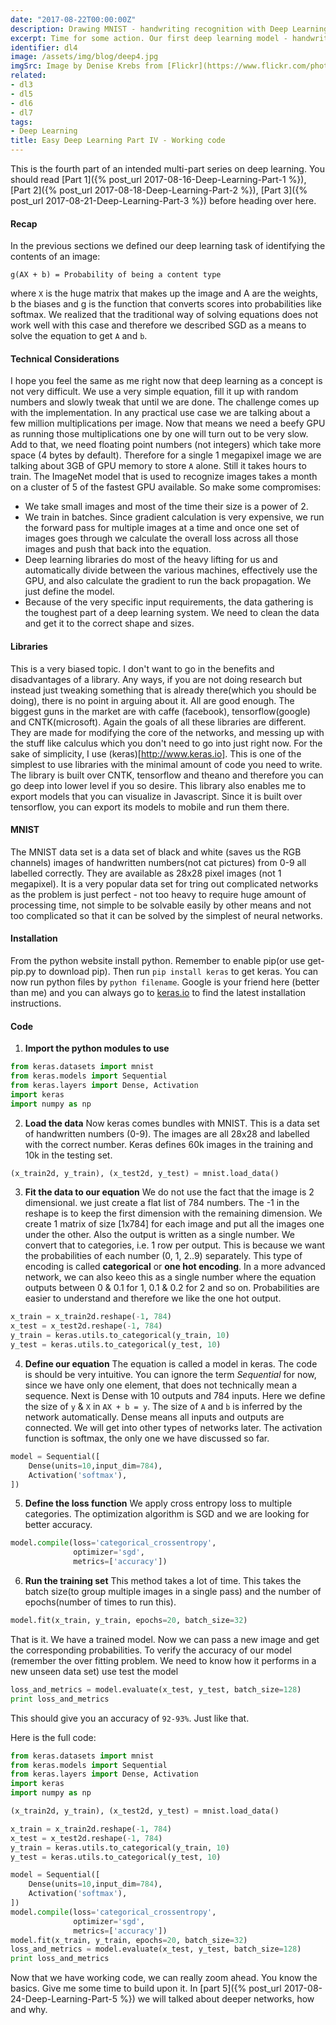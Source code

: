 ```yaml
---
date: "2017-08-22T00:00:00Z"
description: Drawing MNIST - handwriting recognition with Deep Learning
excerpt: Time for some action. Our first deep learning model - handwriting recognition
identifier: dl4
image: /assets/img/blog/deep4.jpg
imgSrc: Image by Denise Krebs from [Flickr](https://www.flickr.com/photos/mrsdkrebs/9728631593)
related:
- dl3
- dl5
- dl6
- dl7
tags:
- Deep Learning
title: Easy Deep Learning Part IV - Working code
---
```


This is the fourth part of an intended multi-part series on deep learning. You should read [Part 1]({% post_url 2017-08-16-Deep-Learning-Part-1 %}), [Part 2]({% post_url 2017-08-18-Deep-Learning-Part-2 %}), [Part 3]({% post_url 2017-08-21-Deep-Learning-Part-3 %}) before heading over here.

#### Recap
In the previous sections we defined our deep learning task of identifying the contents of an image:

```
g(AX + b) = Probability of being a content type
```
where `X` is the huge matrix that makes up the image and A are the weights, b the biases and g is the function that converts scores into probabilities like softmax.
We realized that the traditional way of solving equations does not work well with this case and therefore we described SGD as a means to solve the equation to get `A` and `b`.

#### Technical Considerations
I hope you feel the same as me right now that deep learning as a concept is not very difficult. We use a very simple equation, fill it up with random numbers and slowly tweak that until we are done. The challenge comes up with the implementation. In any practical use case we are talking about a few million multiplications per image. Now that means we need a beefy GPU as running those multiplications one by one will turn out to be very slow. Add to that, we need floating point numbers (not integers) which take more space (4 bytes by default). Therefore for a single 1 megapixel image we are talking about 3GB of GPU memory to store `A` alone. Still it takes hours to train. The ImageNet model that is used to recognize images takes a month on a cluster of 5 of the fastest GPU available.
So make some compromises:
* We take small images and most of the time their size is a power of 2.
* We train in batches. Since gradient calculation is very expensive, we run the forward pass for multiple images at a time and once one set of images goes through we calculate the overall loss across all those images and push that back into the equation.
* Deep learning libraries do most of the heavy lifting for us and automatically divide between the various machines, effectively use the GPU, and also calculate the gradient to run the back propagation. We just define the model.
* Because of the very specific input requirements, the data gathering is the toughest part of a deep learning system. We need to clean the data and get it to the correct shape and sizes.

#### Libraries
This is a very biased topic. I don't want to go in the benefits and disadvantages of a library. Any ways, if you are not doing research but instead just tweaking something that is already there(which you should be doing), there is no point in arguing about it. All are good enough. The biggest guns in the market are with caffe (facebook), tensorflow(google) and CNTK(microsoft). Again the goals of all these libraries are different. They are made for modifying the core of the networks, and messing up with the stuff like calculus which you don't need to go into just right now.
For the sake of simplicity, I use (keras)[http://www.keras.io]. This is one of the simplest to use libraries with the minimal amount of code you need to write. The library is built over CNTK, tensorflow and theano and therefore you can go deep into lower level if you so desire. This library also enables me to export models that you can visualize in Javascript. Since it is built over tensorflow, you can export its models to mobile and run them there.

#### MNIST
The MNIST data set is a data set of black and white (saves us the RGB channels) images of handwritten numbers(not cat pictures) from 0-9 all labelled correctly. They are available as 28x28 pixel images (not 1 megapixel). It is a very popular data set for tring out complicated networks as the problem is just perfect - not too heavy to require huge amount of processing time, not simple to be solvable easily by other means and not too complicated so that it can be solved by the simplest of neural networks.

#### Installation
From the python website install python. Remember to enable pip(or use get-pip.py to download pip). Then run `pip install keras` to get keras.
You can now run python files by `python filename`. Google is your friend here (better than me) and you can always go to [keras.io](http://keras.io) to find the latest installation instructions.

#### Code
1. **Import the python modules to use**
```python
from keras.datasets import mnist
from keras.models import Sequential
from keras.layers import Dense, Activation
import keras
import numpy as np
```

2. **Load the data** Now keras comes bundles with MNIST. This is a data set of handwritten numbers (0-9). The images are all 28x28 and labelled with the correct number. Keras defines 60k images in the training and 10k in the testing set.
```python
(x_train2d, y_train), (x_test2d, y_test) = mnist.load_data()
```

3. **Fit the data to our equation** We do not use the fact that the image is 2 dimensional. we just create a flat list of 784 numbers. The -1 in the reshape is to keep the first dimension with the remaining dimension. We create 1 matrix of size [1x784] for each image and put all the images one under the other. Also the output is written as a single number. We convert that to categories, i.e. 1 row per output. This is because we want the probabilities of each number (0, 1, 2..9) separately. This type of encoding is called **categorical** or **one hot encoding**. In a more advanced network, we can also keeo this as a single number where the equation outputs between 0 & 0.1 for 1, 0.1 & 0.2 for 2 and so on. Probabilities are easier to understand and therefore we like the one hot output.
```python
x_train = x_train2d.reshape(-1, 784)
x_test = x_test2d.reshape(-1, 784)
y_train = keras.utils.to_categorical(y_train, 10)
y_test = keras.utils.to_categorical(y_test, 10)
```

4. **Define our equation** The equation is called a model in keras. The code is should be very intuitive. You can ignore the term *Sequential* for now, since we have only one element, that does not technically mean a sequence. Next is Dense with 10 outputs and 784 inputs. Here we define the size of `y` & `X` in `AX + b = y`. The size of `A` and `b` is inferred by the network automatically. Dense means all inputs and outputs are connected. We will get into other types of networks later. The activation function is softmax, the only one we have discussed so far.
```python
model = Sequential([
    Dense(units=10,input_dim=784),
    Activation('softmax'),
])
```

5. **Define the loss function** We apply cross entropy loss to multiple categories. The optimization algorithm is SGD and we are looking for better accuracy.
```python
model.compile(loss='categorical_crossentropy',
              optimizer='sgd',
              metrics=['accuracy'])
```

6. **Run the training set** This method takes a lot of time. This takes the batch size(to group multiple images in a single pass) and the number of epochs(number of times to run this).
```python
model.fit(x_train, y_train, epochs=20, batch_size=32)
```

That is it. We have a trained model. Now we can pass a new image and get the corresponding probabilities. To verify the accuracy of our model (remember the over fitting problem. We need to know how it performs in a new unseen data set) use test the model
```python
loss_and_metrics = model.evaluate(x_test, y_test, batch_size=128)
print loss_and_metrics
```

This should give you an accuracy of `92-93%`. Just like that.

Here is the full code:

```python
from keras.datasets import mnist
from keras.models import Sequential
from keras.layers import Dense, Activation
import keras
import numpy as np

(x_train2d, y_train), (x_test2d, y_test) = mnist.load_data()

x_train = x_train2d.reshape(-1, 784)
x_test = x_test2d.reshape(-1, 784)
y_train = keras.utils.to_categorical(y_train, 10)
y_test = keras.utils.to_categorical(y_test, 10)

model = Sequential([
    Dense(units=10,input_dim=784),
    Activation('softmax'),
])
model.compile(loss='categorical_crossentropy',
              optimizer='sgd',
              metrics=['accuracy'])
model.fit(x_train, y_train, epochs=20, batch_size=32)
loss_and_metrics = model.evaluate(x_test, y_test, batch_size=128)
print loss_and_metrics
```

Now that we have working code, we can really zoom ahead. You know the basics. Give me some time to build upon it. In [part 5]({% post_url 2017-08-24-Deep-Learning-Part-5 %}) we will talked about deeper networks, how and why.
